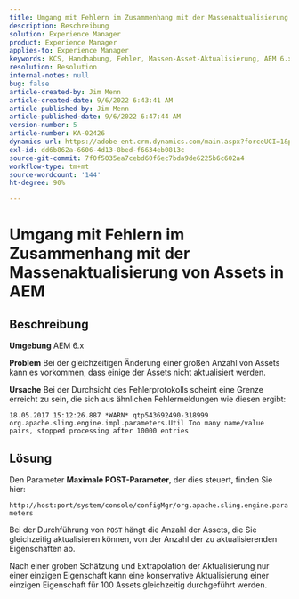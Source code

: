```yaml
---
title: Umgang mit Fehlern im Zusammenhang mit der Massenaktualisierung von Assets in AEM
description: Beschreibung
solution: Experience Manager
product: Experience Manager
applies-to: Experience Manager
keywords: KCS, Handhabung, Fehler, Massen-Asset-Aktualisierung, AEM 6.x, Fehler, Parameter, Maximale POST Parameter, 100
resolution: Resolution
internal-notes: null
bug: false
article-created-by: Jim Menn
article-created-date: 9/6/2022 6:43:41 AM
article-published-by: Jim Menn
article-published-date: 9/6/2022 6:47:44 AM
version-number: 5
article-number: KA-02426
dynamics-url: https://adobe-ent.crm.dynamics.com/main.aspx?forceUCI=1&pagetype=entityrecord&etn=knowledgearticle&id=2a24b83c-af2d-ed11-9db1-0022480866ad
exl-id: dd6b862a-6606-4d13-8bed-f6634eb0813c
source-git-commit: 7f0f5035ea7cebd60f6ec7bda9de6225b6c602a4
workflow-type: tm+mt
source-wordcount: '144'
ht-degree: 90%

---
```


# Umgang mit Fehlern im Zusammenhang mit der Massenaktualisierung von Assets in AEM

## Beschreibung


<b>Umgebung</b>
AEM 6.x

<b>Problem</b>
Bei der gleichzeitigen Änderung einer großen Anzahl von Assets kann es vorkommen, dass einige der Assets nicht aktualisiert werden.

<b>Ursache</b>
Bei der Durchsicht des Fehlerprotokolls scheint eine Grenze erreicht zu sein, die sich aus ähnlichen Fehlermeldungen wie diesen ergibt:

`18.05.2017 15:12:26.887 *WARN* qtp543692490-318999 org.apache.sling.engine.impl.parameters.Util Too many name/value pairs, stopped processing after 10000 entries`


## Lösung


Den Parameter <b>Maximale POST-Parameter</b>, der dies steuert, finden Sie hier:

`http://host:port/system/console/configMgr/org.apache.sling.engine.parameters`

Bei der Durchführung von `POST` hängt die Anzahl der Assets, die Sie gleichzeitig aktualisieren können, von der Anzahl der zu aktualisierenden Eigenschaften ab.

Nach einer groben Schätzung und Extrapolation der Aktualisierung nur einer einzigen Eigenschaft kann eine konservative Aktualisierung einer einzigen Eigenschaft für 100 Assets gleichzeitig durchgeführt werden.
